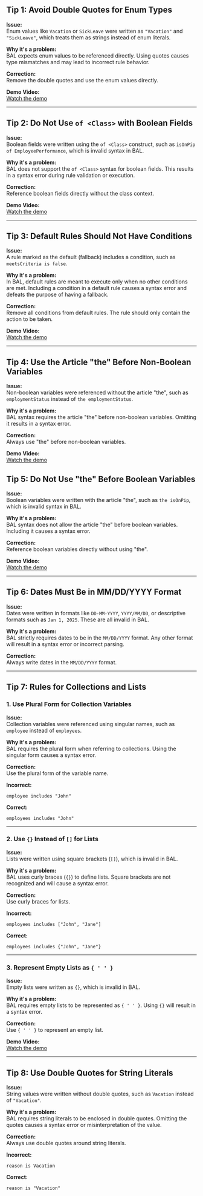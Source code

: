 ## Tip 1: Avoid Double Quotes for Enum Types

**Issue:**  
Enum values like `Vacation` or `SickLeave` were written as `"Vacation"` and `"SickLeave"`, which treats them as strings instead of enum literals.

**Why it's a problem:**  
BAL expects enum values to be referenced directly. Using quotes causes type mismatches and may lead to incorrect rule behavior.

**Correction:**  
Remove the double quotes and use the enum values directly.

**Demo Video:**  
[Watch the demo](https://decisionsdev.github.io/decision-assistant-hub/videos/syntax_errors_fixes/tip_1)

--- 

## Tip 2: Do Not Use `of <Class>` with Boolean Fields

**Issue:**  
Boolean fields were written using the `of <Class>` construct, such as `isOnPip of EmployeePerformance`, which is invalid syntax in BAL.

**Why it's a problem:**  
BAL does not support the `of <Class>` syntax for boolean fields. This results in a syntax error during rule validation or execution.

**Correction:**  
Reference boolean fields directly without the class context.

**Demo Video:**  
[Watch the demo](https://decisionsdev.github.io/decision-assistant-hub/videos/syntax_errors_fixes/tip_2/tip_2.mp4)

---

## Tip 3: Default Rules Should Not Have Conditions

**Issue:**  
A rule marked as the default (fallback) includes a condition, such as `meetsCriteria is false`.

**Why it's a problem:**  
In BAL, default rules are meant to execute only when no other conditions are met. Including a condition in a default rule causes a syntax error and defeats the purpose of having a fallback.

**Correction:**  
Remove all conditions from default rules. The rule should only contain the action to be taken.

**Demo Video:**  
[Watch the demo](https://decisionsdev.github.io/decision-assistant-hub/videos/syntax_errors_fixes/tip_3/tip_3.mp4)

---

## Tip 4: Use the Article "the" Before Non-Boolean Variables

**Issue:**  
Non-boolean variables were referenced without the article "the", such as `employmentStatus` instead of `the employmentStatus`.

**Why it's a problem:**  
BAL syntax requires the article "the" before non-boolean variables. Omitting it results in a syntax error.

**Correction:**  
Always use "the" before non-boolean variables.


**Demo Video:**  
[Watch the demo](https://decisionsdev.github.io/decision-assistant-hub/videos/syntax_errors_fixes/tip_4/tip_4.mp4)

## Tip 5: Do Not Use "the" Before Boolean Variables

**Issue:**  
Boolean variables were written with the article "the", such as `the isOnPip`, which is invalid syntax in BAL.

**Why it's a problem:**  
BAL syntax does not allow the article "the" before boolean variables. Including it causes a syntax error.

**Correction:**  
Reference boolean variables directly without using "the".

**Demo Video:**  
[Watch the demo](https://decisionsdev.github.io/decision-assistant-hub/videos/syntax_errors_fixes/tip_5/tip_5.mp4)

---

## Tip 6: Dates Must Be in MM/DD/YYYY Format

**Issue:**  
Dates were written in formats like `DD-MM-YYYY`, `YYYY/MM/DD`, or descriptive formats such as `Jan 1, 2025`. These are all invalid in BAL.

**Why it's a problem:**  
BAL strictly requires dates to be in the `MM/DD/YYYY` format. Any other format will result in a syntax error or incorrect parsing.

**Correction:**  
Always write dates in the `MM/DD/YYYY` format.

---

## Tip 7: Rules for Collections and Lists

### 1. Use Plural Form for Collection Variables

**Issue:**  
Collection variables were referenced using singular names, such as `employee` instead of `employees`.

**Why it's a problem:**  
BAL requires the plural form when referring to collections. Using the singular form causes a syntax error.

**Correction:**  
Use the plural form of the variable name.

**Incorrect:**
```bal
employee includes "John"
```

**Correct:**
```bal
employees includes "John"
```

---

### 2. Use `{}` Instead of `[]` for Lists

**Issue:**  
Lists were written using square brackets (`[]`), which is invalid in BAL.

**Why it's a problem:**  
BAL uses curly braces (`{}`) to define lists. Square brackets are not recognized and will cause a syntax error.

**Correction:**  
Use curly braces for lists.

**Incorrect:**
```bal
employees includes ["John", "Jane"]
```

**Correct:**
```bal
employees includes {"John", "Jane"}
```

---

### 3. Represent Empty Lists as `{ ' ' }`

**Issue:**  
Empty lists were written as `{}`, which is invalid in BAL.

**Why it's a problem:**  
BAL requires empty lists to be represented as `{ ' ' }`. Using `{}` will result in a syntax error.

**Correction:**  
Use `{ ' ' }` to represent an empty list.


**Demo Video:**  
[Watch the demo](https://decisionsdev.github.io/decision-assistant-hub/videos/syntax_errors_fixes/tip_7/tip_7.mp4)

---

## Tip 8: Use Double Quotes for String Literals

**Issue:**  
String values were written without double quotes, such as `Vacation` instead of `"Vacation"`.

**Why it's a problem:**  
BAL requires string literals to be enclosed in double quotes. Omitting the quotes causes a syntax error or misinterpretation of the value.

**Correction:**  
Always use double quotes around string literals.

**Incorrect:**
```bal
reason is Vacation
```

**Correct:**
```bal
reason is "Vacation"
```

